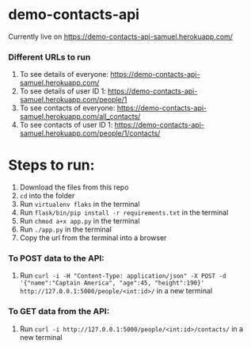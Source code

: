 
# demo-contacts-api 
Currently live on https://demo-contacts-api-samuel.herokuapp.com/
### Different URLs to run
 1) To see details of everyone: https://demo-contacts-api-samuel.herokuapp.com/
 2) To see details of user ID 1: https://demo-contacts-api-samuel.herokuapp.com/people/1
 3) To see contacts of everyone: https://demo-contacts-api-samuel.herokuapp.com/all_contacts/
 4) To see contacts of user ID 1: https://demo-contacts-api-samuel.herokuapp.com/people/1/contacts/

#  Steps to run:
1) Download the files from this repo
2) `cd` into the folder
3) Run `virtualenv flaks` in the terminal
4) Run `flask/bin/pip install -r requirements.txt` in the terminal
5) Run `chmod a+x app.py` in the terminal
6) Run `./app.py` in the terminal
7) Copy the url from the terminal into a browser

### To POST data to the API:
1) Run `curl -i -H "Content-Type: application/json" -X POST -d '{"name":"Captain America", "age":45, "height":190}' http://127.0.0.1:5000/people/<int:id>/` in a new terminal

### To GET data from the API:
1) Run `curl -i http://127.0.0.1:5000/people/<int:id>/contacts/` in a new terminal



